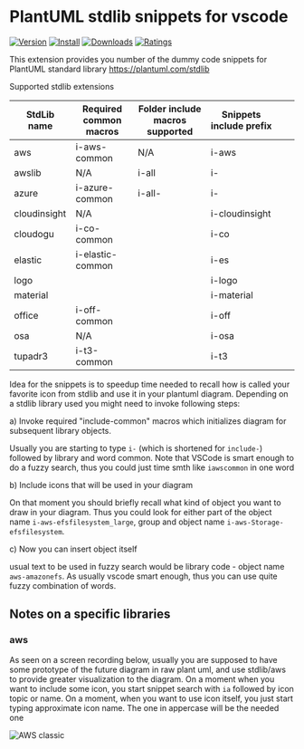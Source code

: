 # PlantUML stdlib snippets for vscode

[![Version](https://vsmarketplacebadge.apphb.com/version/voronenko.vscode-plantuml-stdlib-snippets.svg)](https://vsmarketplacebadge.apphb.com/version-short/voronenko.vscode-plantuml-stdlib-snippets.svg)
[![Install](https://vsmarketplacebadge.apphb.com/installs/voronenko.vscode-plantuml-stdlib-snippets.svg)](https://vsmarketplacebadge.apphb.com/installs-short/voronenko.vscode-plantuml-stdlib-snippets.svg)
[![Downloads](https://vsmarketplacebadge.apphb.com/downloads/voronenko.vscode-plantuml-stdlib-snippets.svg)](https://vsmarketplacebadge.apphb.com/downloads-short/voronenko.vscode-plantuml-stdlib-snippets.svg)
[![Ratings](https://vsmarketplacebadge.apphb.com/rating-short/voronenko.vscode-plantuml-stdlib-snippets.svg)](https://vsmarketplacebadge.apphb.com/rating-short/voronenko.vscode-plantuml-stdlib-snippets.svg)

This extension provides you number of the dummy code snippets for PlantUML standard library https://plantuml.com/stdlib

Supported stdlib extensions

| StdLib name  |  Required common macros  |  Folder include macros supported  |  Snippets include prefix  |   |   |
|---|---|---|---|---|---|
| aws  | i-aws-common  | N/A  | i-aws  |   |   |
| awslib  | N/A  | i-all  | i-  |   |   |
| azure  | i-azure-common  | i-all-  | i-  |   |   |
| cloudinsight  | N/A  |   | i-cloudinsight  |   |   |
| cloudogu  | i-co-common  |   |  i-co  |   |   |
| elastic  | i-elastic-common  |   | i-es  |   |   |
| logo  |   |   | i-logo  |   |   |
| material  |   |   | i-material  |   |   |
| office  | i-off-common  |   |  i-off |   |   |
| osa  | N/A  |   |  i-osa |   |   |
| tupadr3  | i-t3-common  |   | i-t3  |   |   |


Idea for the snippets is to speedup time needed to recall how is called your favorite icon from stdlib and use it in your plantuml diagram.
Depending on a stdlib library used you might need to invoke following steps:

a) Invoke required "include-common" macros which initializes diagram for subsequent library objects.

Usually you are starting to type `i-` (which is shortened for `include-`) followed by library and word common. Note that VSCode is smart enough
to do a fuzzy search, thus you could just time smth like `iawscommon` in one word

b) Include icons that will be used in your diagram

On that moment you should briefly recall what kind of object you want to draw in your diagram.
Thus you could look for either part of the object name  `i-aws-efsfilesystem_large`, group and object name `i-aws-Storage-efsfilesystem`.

c) Now you can insert object itself

usual text to be used in fuzzy search would be library code - object name  `aws-amazonefs`.  As usually vscode smart enough, thus you can use quite fuzzy combination of words.

## Notes on a specific libraries

### aws

As seen on a screen recording below, usually you are supposed to have some prototype of the future diagram in raw plant uml, and use stdlib/aws to provide greater visualization 
to the diagram. On a moment when you want to include some icon, you start snippet search with `ia` followed by icon topic or name. On a moment, when you want to use icon itself,
you just start typing approximate icon name. The one in appercase will be the needed one

![AWS classic](docs/stdlib-aws.gif)
